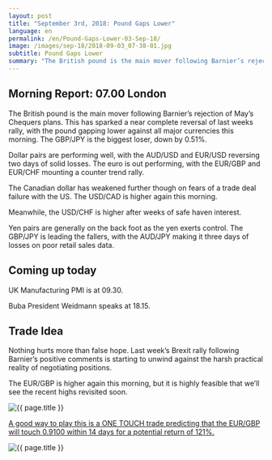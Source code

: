 ```yaml
---
layout: post
title: "September 3rd, 2018: Pound Gaps Lower"
language: en
permalink: /en/Pound-Gaps-Lower-03-Sep-18/
image: /images/sep-18/2018-09-03_07-38-01.jpg
subtitle: Pound Gaps Lower
summary: "The British pound is the main mover following Barnier’s rejection of May’s Chequers plans. This has sparked a near complete reversal of last weeks rally, with the pound gapping lower against all major currencies this morning"
---
```

## Morning Report: 07.00 London

The British pound is the main mover following Barnier’s rejection of May’s Chequers plans. This has sparked a near complete reversal of last weeks rally, with the pound gapping lower against all major currencies this morning. The GBP/JPY is the biggest loser, down by 0.51%. 

Dollar pairs are performing well, with the AUD/USD and EUR/USD reversing two days of solid losses. The euro is out performing, with the EUR/GBP and EUR/CHF mounting a counter trend rally. 

The Canadian dollar has weakened further though on fears of a trade deal failure with the US. The USD/CAD is higher again this morning. 

Meanwhile, the USD/CHF is higher after weeks of safe haven interest. 

Yen pairs are generally on the back foot as the yen exerts control. The GBP/JPY is leading the fallers, with the AUD/JPY making it three days of losses on poor retail sales data. 

## Coming up today

UK Manufacturing PMI is at 09.30. 

Buba President Weidmann speaks at 18.15.

## Trade Idea

Nothing hurts more than false hope. Last week’s Brexit rally following Barnier’s positive comments is starting to unwind against the harsh practical reality of negotiating positions. 

The EUR/GBP is higher again this morning, but it is highly feasible that we’ll see the recent highs revisited soon.

<img class="post-image" src="{{ site.url }}/images/sep-18/2018-09-03_07-38-01.jpg" alt="{{ page.title }}" title="{{ page.title }}">

<a href="%LINK%%?currency=GBP&market=forex&underlying=frxEURGBP&formname=touchnotouch&duration_amount=14&duration_units=d&amount=10&amount_type=stake&expiry_type=duration&barrier=0.9100" target="_blank">A good way to play this is a ONE TOUCH trade predicting that the EUR/GBP will touch 0.9100 within 14 days for a potential return of 121%.</a>

<img class="post-image" src="{{ site.url }}/images/sep-18/2018-09-03_07-42-32.jpg" alt="{{ page.title }}" title="{{ page.title }}">